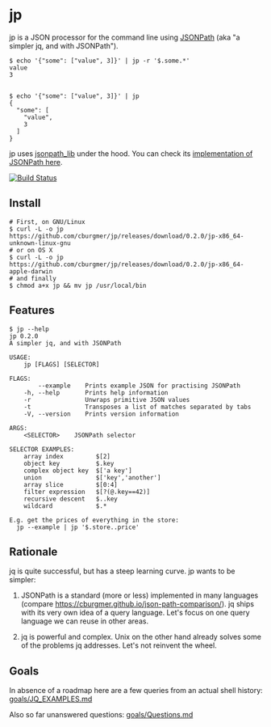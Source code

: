 # jp

jp is a JSON processor for the command line using
[JSONPath](https://goessner.net/articles/JsonPath/)
(aka "a simpler jq, and with JSONPath").


    $ echo '{"some": ["value", 3]}' | jp -r '$.some.*'
    value
    3


    $ echo '{"some": ["value", 3]}' | jp
    {
      "some": [
        "value",
        3
      ]
    }


jp uses [jsonpath_lib](https://github.com/freestrings/jsonpath) under the hood.
You can check its [implementation of JSONPath here](https://cburgmer.github.io/json-path-comparison/).

[![Build Status](https://travis-ci.org/cburgmer/jp.svg?branch=master)](https://travis-ci.org/cburgmer/jp)

## Install

    # First, on GNU/Linux
    $ curl -L -o jp https://github.com/cburgmer/jp/releases/download/0.2.0/jp-x86_64-unknown-linux-gnu
    # or on OS X
    $ curl -L -o jp https://github.com/cburgmer/jp/releases/download/0.2.0/jp-x86_64-apple-darwin
    # and finally
    $ chmod a+x jp && mv jp /usr/local/bin

## Features

    $ jp --help
    jp 0.2.0
    A simpler jq, and with JSONPath

    USAGE:
        jp [FLAGS] [SELECTOR]

    FLAGS:
            --example    Prints example JSON for practising JSONPath
        -h, --help       Prints help information
        -r               Unwraps primitive JSON values
        -t               Transposes a list of matches separated by tabs
        -V, --version    Prints version information

    ARGS:
        <SELECTOR>    JSONPath selector

    SELECTOR EXAMPLES:
        array index         $[2]
        object key          $.key
        complex object key  $['a key']
        union               $['key','another']
        array slice         $[0:4]
        filter expression   $[?(@.key==42)]
        recursive descent   $..key
        wildcard            $.*

    E.g. get the prices of everything in the store:
      jp --example | jp '$.store..price'

## Rationale

jq is quite successful, but has a steep learning curve. jp wants to be simpler:

1. JSONPath is a standard (more or less) implemented in many languages (compare
   https://cburgmer.github.io/json-path-comparison/). jq ships with its very
   own idea of a query language. Let's focus on one query language we can reuse
   in other areas.

2. jq is powerful and complex. Unix on the other hand already solves some of
   the problems jq addresses. Let's not reinvent the wheel.


## Goals

In absence of a roadmap here are a few queries from an actual shell history:
[goals/JQ_EXAMPLES.md](goals/JQ_EXAMPLES.md)

Also so far unanswered questions: [goals/Questions.md](goals/Questions.md)
